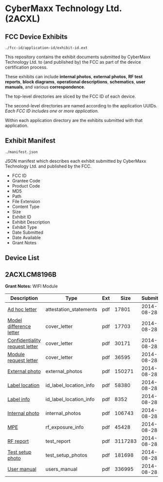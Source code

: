 # CyberMaxx Technology Ltd. (2ACXL)
## FCC Device Exhibits

```
./fcc-id/application-id/exhibit-id.ext
```

This repository contains the exhibit documents submitted by CyberMaxx Technology Ltd. to (and published by) the FCC as part of the device certification process.

These exhibits can include **internal photos**, **external photos**, **RF test reports**, **block diagrams**, **operational descriptions**, **schematics**, **user manuals**, and various **correspondence**.

The top-level directories are sliced by the FCC ID of each device.

The second-level directories are named according to the application UUIDs. *Each FCC ID includes one or more application.*

Within each application directory are the exhibits submitted with that application. 

## Exhibit Manifest

```
./manifest.json
```

JSON manifest which describes each exhibit submitted by CyberMaxx Technology Ltd. and published by the FCC.

- FCC ID
- Grantee Code
- Product Code
- MD5
- Path
- File Extension
- Content Type
- Size
- Exhibit ID
- Exhibit Description
- Exhibit Type
- Date Submitted
- Date Available
- Grant Notes

## Device List
## 2ACXLCM8196B
**Grant Notes:** WIFI Module

| Description | Type | Ext | Size | Submitted | Available |
| ----------- | ---- | --- | ---- | --------- | --------- |
| [Ad hoc letter](2ACXLCM8196B/d286ea419e882def07234a264e08b5d2/2372330.pdf) | attestation_statements | pdf | 17801 | 2014-08-28 | 2014-08-28 |
| [Model difference letter](2ACXLCM8196B/d286ea419e882def07234a264e08b5d2/2372331.pdf) | cover_letter | pdf | 17703 | 2014-08-28 | 2014-08-28 |
| [Confidentiality request letter](2ACXLCM8196B/d286ea419e882def07234a264e08b5d2/2372332.pdf) | cover_letter | pdf | 30171 | 2014-08-28 | 2014-08-28 |
| [Module request letter](2ACXLCM8196B/d286ea419e882def07234a264e08b5d2/2372333.pdf) | cover_letter | pdf | 36595 | 2014-08-28 | 2014-08-28 |
| [External photo](2ACXLCM8196B/d286ea419e882def07234a264e08b5d2/2372340.pdf) | external_photos | pdf | 150271 | 2014-08-28 | 2014-08-28 |
| [Label location](2ACXLCM8196B/d286ea419e882def07234a264e08b5d2/2372342.pdf) | id_label_location_info | pdf | 58380 | 2014-08-28 | 2014-08-28 |
| [Label info](2ACXLCM8196B/d286ea419e882def07234a264e08b5d2/2372343.pdf) | id_label_location_info | pdf | 8352 | 2014-08-28 | 2014-08-28 |
| [Internal photo](2ACXLCM8196B/d286ea419e882def07234a264e08b5d2/2372341.pdf) | internal_photos | pdf | 106743 | 2014-08-28 | 2014-08-28 |
| [MPE](2ACXLCM8196B/d286ea419e882def07234a264e08b5d2/2372338.pdf) | rf_exposure_info | pdf | 45428 | 2014-08-28 | 2014-08-28 |
| [RF report](2ACXLCM8196B/d286ea419e882def07234a264e08b5d2/2372337.pdf) | test_report | pdf | 3117283 | 2014-08-28 | 2014-08-28 |
| [Test setup photo](2ACXLCM8196B/d286ea419e882def07234a264e08b5d2/2372339.pdf) | test_setup_photos | pdf | 181698 | 2014-08-28 | 2014-08-28 |
| [User manual](2ACXLCM8196B/d286ea419e882def07234a264e08b5d2/2372344.pdf) | users_manual | pdf | 336995 | 2014-08-28 | 2014-08-28 |
